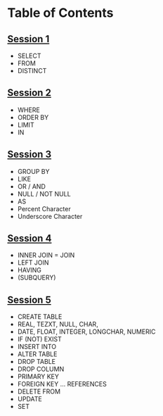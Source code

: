 # Table of Contents 

## [Session 1](https://github.com/krlslman/SQL/blob/main/Session-1.sql)
- SELECT 
- FROM 
- DISTINCT 
      
## [Session 2](https://github.com/krlslman/SQL/blob/main/Session-2.sql)
- WHERE
- ORDER BY
- LIMIT
- IN

## [Session 3](https://github.com/krlslman/SQL/blob/main/Session-3.sql)
- GROUP BY
- LIKE
- OR / AND
- NULL / NOT NULL
- AS
- Percent Character
- Underscore Character

## [Session 4](https://github.com/krlslman/SQL/blob/main/Session-4.sql)
- INNER JOIN = JOIN
- LEFT JOIN
- HAVING
- (SUBQUERY)

## [Session 5](https://github.com/krlslman/SQL/blob/main/Session-5.sql)
- CREATE TABLE
- REAL, TEZXT, NULL, CHAR, 
- DATE, FLOAT, INTEGER, LONGCHAR, NUMERIC
- IF (NOT) EXIST
- INSERT INTO
- ALTER TABLE
- DROP TABLE
- DROP COLUMN
- PRIMARY KEY
- FOREIGN KEY ... REFERENCES
- DELETE FROM
- UPDATE
- SET



